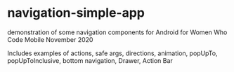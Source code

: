 # navigation-simple-app
demonstration of some navigation components for Android for Women Who Code Mobile November 2020 

Includes examples of actions, safe args, directions, animation, popUpTo, popUpToInclusive, bottom navigation, Drawer, Action Bar  
